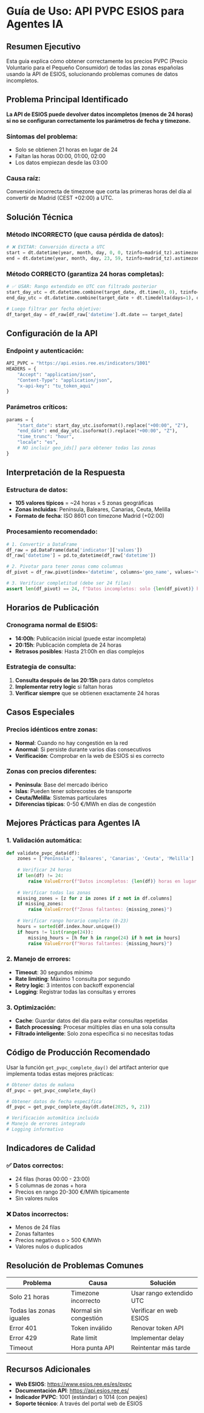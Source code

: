 # Guía de Uso: API PVPC ESIOS para Agentes IA

## Resumen Ejecutivo
Esta guía explica cómo obtener correctamente los precios PVPC (Precio Voluntario para el Pequeño Consumidor) de todas las zonas españolas usando la API de ESIOS, solucionando problemas comunes de datos incompletos.

## Problema Principal Identificado
**La API de ESIOS puede devolver datos incompletos (menos de 24 horas) si no se configuran correctamente los parámetros de fecha y timezone.**

### Síntomas del problema:
- Solo se obtienen 21 horas en lugar de 24
- Faltan las horas 00:00, 01:00, 02:00
- Los datos empiezan desde las 03:00

### Causa raíz:
Conversión incorrecta de timezone que corta las primeras horas del día al convertir de Madrid (CEST +02:00) a UTC.

## Solución Técnica

### Método INCORRECTO (que causa pérdida de datos):
```python
# ❌ EVITAR: Conversión directa a UTC
start = dt.datetime(year, month, day, 0, 0, tzinfo=madrid_tz).astimezone(dt.timezone.utc)
end = dt.datetime(year, month, day, 23, 59, tzinfo=madrid_tz).astimezone(dt.timezone.utc)
```

### Método CORRECTO (garantiza 24 horas completas):
```python
# ✅ USAR: Rango extendido en UTC con filtrado posterior
start_day_utc = dt.datetime.combine(target_date, dt.time(0, 0), tzinfo=dt.timezone.utc) - dt.timedelta(hours=3)
end_day_utc = dt.datetime.combine(target_date + dt.timedelta(days=1), dt.time(0, 0), tzinfo=dt.timezone.utc) + dt.timedelta(hours=1)

# Luego filtrar por fecha objetivo:
df_target_day = df_raw[df_raw['datetime'].dt.date == target_date]
```

## Configuración de la API

### Endpoint y autenticación:
```python
API_PVPC = "https://api.esios.ree.es/indicators/1001"
HEADERS = {
    "Accept": "application/json",
    "Content-Type": "application/json",
    "x-api-key": "tu_token_aqui"
}
```

### Parámetros críticos:
```python
params = {
    "start_date": start_day_utc.isoformat().replace("+00:00", "Z"),
    "end_date": end_day_utc.isoformat().replace("+00:00", "Z"),
    "time_trunc": "hour",
    "locale": "es",
    # NO incluir geo_ids[] para obtener todas las zonas
}
```

## Interpretación de la Respuesta

### Estructura de datos:
- **105 valores típicos** = ~24 horas × 5 zonas geográficas
- **Zonas incluidas**: Península, Baleares, Canarias, Ceuta, Melilla
- **Formato de fecha**: ISO 8601 con timezone Madrid (+02:00)

### Procesamiento recomendado:
```python
# 1. Convertir a DataFrame
df_raw = pd.DataFrame(data['indicator']['values'])
df_raw['datetime'] = pd.to_datetime(df_raw['datetime'])

# 2. Pivotar para tener zonas como columnas
df_pivot = df_raw.pivot(index='datetime', columns='geo_name', values='value')

# 3. Verificar completitud (debe ser 24 filas)
assert len(df_pivot) == 24, f"Datos incompletos: solo {len(df_pivot)} horas"
```

## Horarios de Publicación

### Cronograma normal de ESIOS:
- **14:00h**: Publicación inicial (puede estar incompleta)
- **20:15h**: Publicación completa de 24 horas
- **Retrasos posibles**: Hasta 21:00h en días complejos

### Estrategia de consulta:
1. **Consulta después de las 20:15h** para datos completos
2. **Implementar retry logic** si faltan horas
3. **Verificar siempre** que se obtienen exactamente 24 horas

## Casos Especiales

### Precios idénticos entre zonas:
- **Normal**: Cuando no hay congestión en la red
- **Anormal**: Si persiste durante varios días consecutivos
- **Verificación**: Comprobar en la web de ESIOS si es correcto

### Zonas con precios diferentes:
- **Península**: Base del mercado ibérico
- **Islas**: Pueden tener sobrecostes de transporte
- **Ceuta/Melilla**: Sistemas particulares
- **Diferencias típicas**: 0-50 €/MWh en días de congestión

## Mejores Prácticas para Agentes IA

### 1. Validación automática:
```python
def validate_pvpc_data(df):
    zones = ['Península', 'Baleares', 'Canarias', 'Ceuta', 'Melilla']
    
    # Verificar 24 horas
    if len(df) != 24:
        raise ValueError(f"Datos incompletos: {len(df)} horas en lugar de 24")
    
    # Verificar todas las zonas
    missing_zones = [z for z in zones if z not in df.columns]
    if missing_zones:
        raise ValueError(f"Zonas faltantes: {missing_zones}")
    
    # Verificar rango horario completo (0-23)
    hours = sorted(df.index.hour.unique())
    if hours != list(range(24)):
        missing_hours = [h for h in range(24) if h not in hours]
        raise ValueError(f"Horas faltantes: {missing_hours}")
```

### 2. Manejo de errores:
- **Timeout**: 30 segundos mínimo
- **Rate limiting**: Máximo 1 consulta por segundo
- **Retry logic**: 3 intentos con backoff exponencial
- **Logging**: Registrar todas las consultas y errores

### 3. Optimización:
- **Cache**: Guardar datos del día para evitar consultas repetidas
- **Batch processing**: Procesar múltiples días en una sola consulta
- **Filtrado inteligente**: Solo zona específica si no necesitas todas

## Código de Producción Recomendado

Usar la función `get_pvpc_complete_day()` del artifact anterior que implementa todas estas mejores prácticas:

```python
# Obtener datos de mañana
df_pvpc = get_pvpc_complete_day()

# Obtener datos de fecha específica  
df_pvpc = get_pvpc_complete_day(dt.date(2025, 9, 21))

# Verificación automática incluida
# Manejo de errores integrado  
# Logging informativo
```

## Indicadores de Calidad

### ✅ Datos correctos:
- 24 filas (horas 00:00 - 23:00)
- 5 columnas de zonas + hora
- Precios en rango 20-300 €/MWh típicamente
- Sin valores nulos

### ❌ Datos incorrectos:
- Menos de 24 filas
- Zonas faltantes
- Precios negativos o > 500 €/MWh
- Valores nulos o duplicados

## Resolución de Problemas Comunes

| Problema | Causa | Solución |
|----------|-------|----------|
| Solo 21 horas | Timezone incorrecto | Usar rango extendido UTC |
| Todas las zonas iguales | Normal sin congestión | Verificar en web ESIOS |
| Error 401 | Token inválido | Renovar token API |
| Error 429 | Rate limit | Implementar delay |
| Timeout | Hora punta API | Reintentar más tarde |

## Recursos Adicionales

- **Web ESIOS**: https://www.esios.ree.es/es/pvpc
- **Documentación API**: https://api.esios.ree.es/
- **Indicador PVPC**: 1001 (estándar) o 1014 (con peajes)
- **Soporte técnico**: A través del portal web de ESIOS